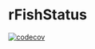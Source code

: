 # rFishStatus

[![codecov](https://codecov.io/github/thomazfabrin/rFishStatus/branch/main/graphs/badge.svg)](https://codecov.io/github/thomazfabrin/rFishStatus)
